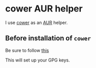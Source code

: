# cower AUR helper

I use [cower](https://aur.archlinux.org/packages/cower/) as an [AUR](https://aur.archlinux.org) helper. 

## Before installation of `cower`

Be sure to follow [this](https://wiki.archlinux.org/index.php/Makepkg#Signature_checking) 

This will set up your GPG keys.

